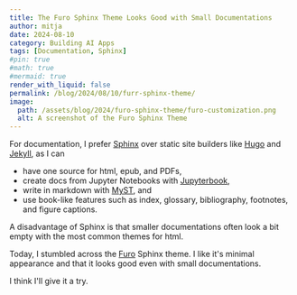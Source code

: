 ```yaml
---
title: The Furo Sphinx Theme Looks Good with Small Documentations
author: mitja
date: 2024-08-10
category: Building AI Apps
tags: [Documentation, Sphinx]
#pin: true
#math: true
#mermaid: true
render_with_liquid: false
permalink: /blog/2024/08/10/furr-sphinx-theme/
image:
  path: /assets/blog/2024/furo-sphinx-theme/furo-customization.png
  alt: A screenshot of the Furo Sphinx Theme
---
```


For documentation, I prefer [Sphinx](https://www.sphinx-doc.org/en/master/) over static site builders like [Hugo](https://gohugo.io) and [Jekyll](https://jekyllrb.com), as I can

- have one source for html, epub, and PDFs,
- create docs from Jupyter Notebooks with [Jupyterbook](https://jupyterbook.org/),
- write in markdown with [MyST](https://myst-parser.readthedocs.io/en/v0.17.1/sphinx/intro.html), and
- use book-like features such as index, glossary, bibliography, footnotes, and figure captions.

A disadvantage of Sphinx is that smaller documentations often look a bit empty with the most common themes for html. 

Today, I stumbled across the [Furo](https://github.com/pradyunsg/furo) Sphinx theme. I like it's minimal appearance and that it looks good even with small documentations.

I think I'll give it a try.
